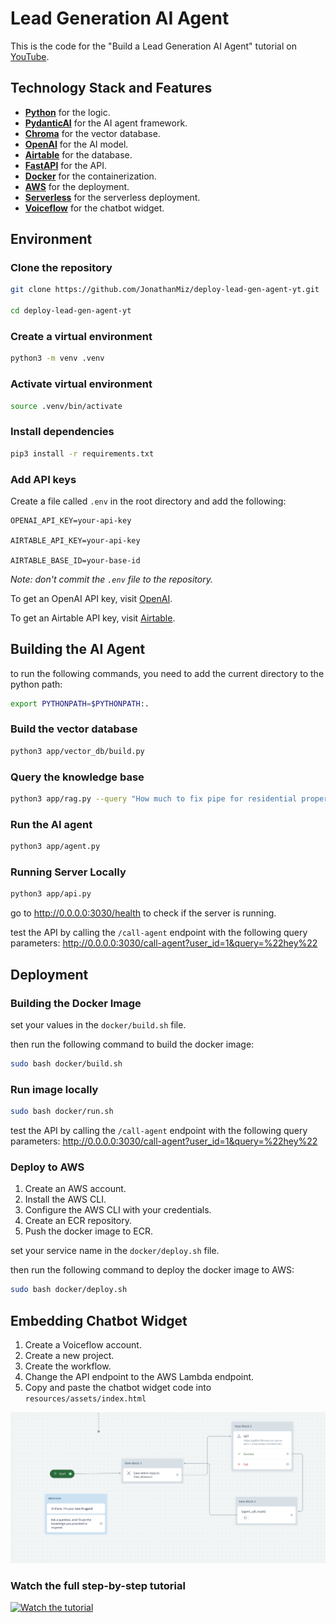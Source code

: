 
# Lead Generation AI Agent

This is the code for the "Build a Lead Generation AI Agent" tutorial on [YouTube](https://youtu.be/RGEJhcWdXR4).

## Technology Stack and Features

- [**Python**](https://www.python.org) for the logic.
- [**PydanticAI**](https://ai.pydantic.dev/) for the AI agent framework.
- [**Chroma**](https://www.trychroma.com/) for the vector database.
- [**OpenAI**](https://platform.openai.com/) for the AI model.
- [**Airtable**](https://airtable.com/) for the database.
- [**FastAPI**](https://fastapi.tiangolo.com/) for the API.
- [**Docker**](https://www.docker.com/) for the containerization.
- [**AWS**](https://aws.amazon.com/) for the deployment.
- [**Serverless**](https://www.serverless.com/) for the serverless deployment.
- [**Voiceflow**](https://www.voiceflow.com/) for the chatbot widget.

## Environment


### Clone the repository

```bash
git clone https://github.com/JonathanMiz/deploy-lead-gen-agent-yt.git

cd deploy-lead-gen-agent-yt
```

### Create a virtual environment

```bash
python3 -m venv .venv
```

### Activate virtual environment

```bash
source .venv/bin/activate
```

### Install dependencies

```bash
pip3 install -r requirements.txt
```

### Add API keys

Create a file called `.env` in the root directory and add the following:

```
OPENAI_API_KEY=your-api-key

AIRTABLE_API_KEY=your-api-key

AIRTABLE_BASE_ID=your-base-id
```

*Note: don't commit the `.env` file to the repository.*

To get an OpenAI API key, visit [OpenAI](https://platform.openai.com/).

To get an Airtable API key, visit [Airtable](https://airtable.com/account).

## Building the AI Agent

to run the following commands, you need to add the current directory to the python path:

```bash
export PYTHONPATH=$PYTHONPATH:.
```

### Build the vector database

```bash
python3 app/vector_db/build.py
```

### Query the knowledge base

```bash
python3 app/rag.py --query "How much to fix pipe for residential property?"
```

### Run the AI agent

```bash
python3 app/agent.py
```

### Running Server Locally

```bash
python3 app/api.py
```

go to http://0.0.0.0:3030/health to check if the server is running.

test the API by calling the `/call-agent` endpoint with the following query parameters:
http://0.0.0.0:3030/call-agent?user_id=1&query=%22hey%22

## Deployment

### Building the Docker Image

set your values in the `docker/build.sh` file.

then run the following command to build the docker image:

```bash
sudo bash docker/build.sh
```

### Run image locally

```bash
sudo bash docker/run.sh
```

test the API by calling the `/call-agent` endpoint with the following query parameters:
http://0.0.0.0:3030/call-agent?user_id=1&query=%22hey%22

### Deploy to AWS

1. Create an AWS account.
2. Install the AWS CLI.
3. Configure the AWS CLI with your credentials.
4. Create an ECR repository.
5. Push the docker image to ECR.

set your service name in the `docker/deploy.sh` file.

then run the following command to deploy the docker image to AWS:

```bash
sudo bash docker/deploy.sh
```

## Embedding Chatbot Widget

1. Create a Voiceflow account.
2. Create a new project.
3. Create the workflow.
4. Change the API endpoint to the AWS Lambda endpoint.
5. Copy and paste the chatbot widget code into `resources/assets/index.html`

![Voiceflow Workflow](resources/assets/voiceflow-workflow.png)

### Watch the full step-by-step tutorial

[![Watch the tutorial](https://img.youtube.com/vi/RGEJhcWdXR4/sddefault.jpg)](https://youtu.be/RGEJhcWdXR4)